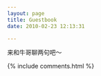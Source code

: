 ```yaml
---
layout: page
title: Guestbook
date: 2010-02-23 12:13:31

---
```


来和牛哥聊两句吧～

{% include comments.html %}
